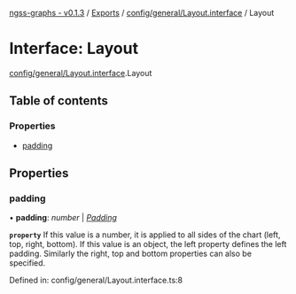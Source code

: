 [ngss-graphs - v0.1.3](../README.md) / [Exports](../modules.md) / [config/general/Layout.interface](../modules/config_general_layout_interface.md) / Layout

# Interface: Layout

[config/general/Layout.interface](../modules/config_general_layout_interface.md).Layout

## Table of contents

### Properties

- [padding](config_general_layout_interface.layout.md#padding)

## Properties

### padding

• **padding**: *number* \| [*Padding*](config_general_shared_padding_interface.padding.md)

**`property`** If this value is a number, it is applied to all sides of the chart (left, top, right, bottom).
If this value is an object, the left property defines the left padding. Similarly the right, top and bottom properties can also be specified.

Defined in: config/general/Layout.interface.ts:8
